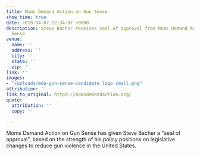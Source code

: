 ```yaml
---
title: Moms Demand Action on Gun Sense
show_time: true
date: 2018-04-07 12:34:07 +0000
description: Steve Bacher receives seal of approval from Moms Demand Action on Gun
  Sense
venue:
  name: ''
  address: ''
  city: ''
  state: ''
  zip: ''
link: ''
images:
- "/uploads/mda-gun-sense-candidate logo small.png"
attribution: ''
link_to_original: https://momsdemandaction.org/
quote:
  attribution: ''
  copy: ''

---
```

Moms Demand Action on Gun Sense has given Steve Bacher a "seal of approval", based on the strength of his policy positions on legislative changes to reduce gun violence in the United States. 
